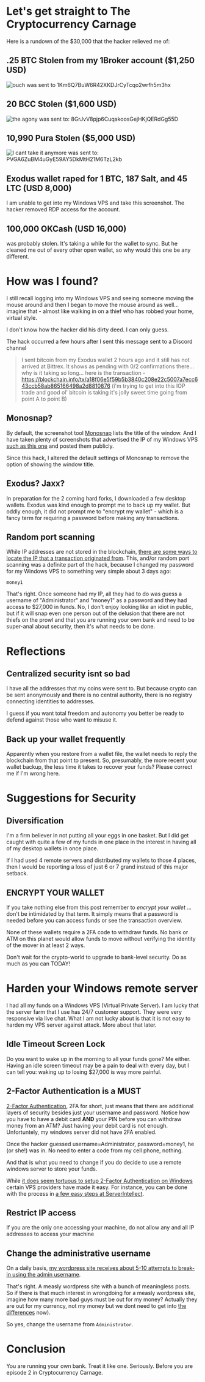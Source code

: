 # Let's get straight to The Cryptocurrency Carnage

Here is a rundown of the $30,000 that the hacker relieved me of:

## .25 BTC Stolen from my 1Broker account ($1,250 USD)
![ouch](https://monosnap.com/file/DD2jfoxplmsyeoRYVdbm7GeUscgkIt.png)
was sent to
1Km6Q7BuW6R42XKDJrCyTcqo2wrfh5m3hx

## 20 BCC Stolen ($1,600 USD)
![the agony](https://monosnap.com/file/oTjvF7kFFFSEeNDO888BQElkQpWxLR.png)
was sent to:
8GrJvV8pjp6CuqakoosGejHKjQERdGg55D

## 10,990 Pura Stolen ($5,000 USD)
![I cant take it anymore](https://monosnap.com/file/DKecVcLaqW1pGIaJLd4o2QfgFo3iW2.png)
was sent to:
PVGA6ZuBM4uGyE59AY5DkMtH21M6TzL2kb

## Exodus wallet raped for 1 BTC, 187 Salt, and 45 LTC (USD 8,000)
I am unable to get into my Windows VPS and take this screenshot. The
hacker removed RDP access for the account.

## 100,000 OKCash (USD 16,000)
was probably stolen. It's taking a while for the wallet to sync. But
he cleaned me out of every other open wallet, so why would this one be
any different.

# How was I found?

I still recall logging into my
Windows VPS and seeing someone moving the mouse around and then I
began to move the mouse around as well... imagine that - almost like
walking in on a thief who has robbed your home, virtual style.

I don't know how the hacker did his dirty deed. I can only guess.

The hack occurred a few hours after I sent this message sent to a
Discord channel
> I sent bitcoin from my Exodus wallet 2 hours ago and it still has not arrived at Bittrex. It shows as pending with 0/2 confirmations there... why is it taking so long... here is the transaction - https://blockchain.info/tx/a18f06e5f59b5b3840c208e22c5007a7ecc643ccb58ab865166498a2d8810876
(i'm trying to get into this IOP trade and good ol' bitcoin is taking it's jolly sweet time going from point A to point B)

## Monosnap?
By default, the screenshot tool [Monosnap](https://monosnap.com) lists
the title of the window. And I have taken plenty of screenshots that
advertised the IP of my Windows
VPS
[such as this one](https://monosnap.com/file/d5epIdkbvyJXjx0Sj7DnMEqX1FR0OM) and
posted them publicly.

Since this hack, I altered the default settings of Monosnap to remove
the option of showing the window title.

## Exodus? Jaxx?
In preparation for the 2 coming hard forks, I downloaded a few desktop
wallets. Exodus was kind enough to prompt me to back up my wallet. But
oddly enough, it did not prompt me to "encrypt my wallet" - which is a
fancy term for requiring a password before making any transactions.

## Random port scanning
While IP addresses are not stored in the blockchain, [there are some
ways to locate the IP that a transaction originated from](https://bitcoin.stackexchange.com/questions/193/how-do-i-see-the-ip-address-of-a-bitcoin-transaction). This,
and/or random port scanning was a definite part of the hack, because I
changed my password for my Windows VPS to something very simple about
3 days ago:

    money1

That's right. Once someone had my IP, all they had to do was guess a
username of "Administrator" and "money1" as a password and they had
access to $27,000 in funds. No, I don't enjoy looking like an idiot in
public, but if it will snap
even one person out of the delusion that there are not thiefs on the
prowl and that you are running your own bank and need to be super-anal
about security, then it's what needs to be done.

# Reflections

## Centralized security isnt so bad

I have all the addresses that my coins were sent to. But
because crypto can be sent anonymously and there is no central
authority, there is no registry connecting identities to addresses.

I guess if you want total freedom and autonomy you better be ready to
defend against those who want to misuse it.

## Back up your wallet frequently

Apparently when you restore from a wallet file, the wallet needs to
reply the blockchain from that point to present. So, presumably, the
more recent your wallet backup, the less time it takes to recover your
funds? Please correct me if I'm wrong here.

# Suggestions for Security

## Diversification

I'm a firm believer in not putting all your eggs in one basket. But I
did get caught with quite a few of my funds in one place in the
interest in having all of my desktop wallets in once place.

If I had used 4 remote servers and distributed my wallets to those 4
places, then I would be reporting a loss of just 6 or 7 grand
instead of this major setback.

## ENCRYPT YOUR WALLET

If you take nothing else from this post remember to *encrypt your
wallet* ... don't be intimidated by that term. It simply means that a
password is needed before you can access funds or see the transaction
overview.

None of these wallets require a 2FA code to withdraw funds. No bank or
ATM on this planet would allow funds to move without verifying the
identity of the mover in at least 2 ways.

Don't wait for the crypto-world to upgrade to bank-level security. Do
as much as you can TODAY!

# Harden your Windows remote server

I had all my funds on a Windows VPS (Virtual Private Server). I am
lucky that the server farm that I use has 24/7 customer support. They
were very responsive via live chat. What I am not lucky about is that
it is not easy to harden my VPS server against attack. More about that
later.

## Idle Timeout Screen Lock

Do you want to wake up in the morning to all your funds gone? Me
either. Having an idle screen timeout may be a pain to deal with every
day, but I can tell you: waking up to losing $27,000 is way more
painful.

## 2-Factor Authentication is a MUST

[2-Factor Authentication](https://www.securenvoy.com/two-factor-authentication/what-is-2fa.shtm),
2FA for short, just
means that there are additional layers of security besides just your
username and password. Notice how you have to have a debit card
**AND** your PIN before you can withdraw money from an ATM? Just
having your debit card is not enough. Unfortuntely, my windows server
did not have 2FA enabled.

Once the hacker guessed username=Administrator, password=money1, he
(or she!) was in. No need to enter a code from my cell phone,
nothing.

And that is what you need to change if you do decide to use a remote
windows server to store your funds.

While
[it does seem tortuous to setup 2-Factor Authentication on Windows](https://docs.microsoft.com/en-us/windows-server/remote/remote-desktop-services/rds-plan-mfa) certain
VPS providers have made it easy. For instance, you can be done with
the process
in
[a few easy steps at ServerIntellect](https://www.serverintellect.com/support/2-factor/rdp-2-factor-login/).

## Restrict IP access

If you are the only one accessing your machine, do not allow any and
all IP addresses to access your machine

## Change the administrative username

On a daily basis, [my wordpress site receives about 5-10 attempts to
break-in using the admin username](https://monosnap.com/file/iS2FujOIhOxxqlSxLL6z4nszQNGUH9).

That's right. A measly wordpress site with a bunch of meaningless
posts. So if there is that much interest in wrongdoing for a measly
wordpress site, imagine how many more bad guys must be out for my
money? Actually they are out for my currency, not my money but we dont
need to get
into [the differences](https://www.youtube.com/watch?v=DyV0OfU3-FU)
now).

So yes, change the username from `Administrator`.

# Conclusion

You are running your own bank. Treat it like one. Seriously. Before
you are episode 2 in Cryptocurrency Carnage.
